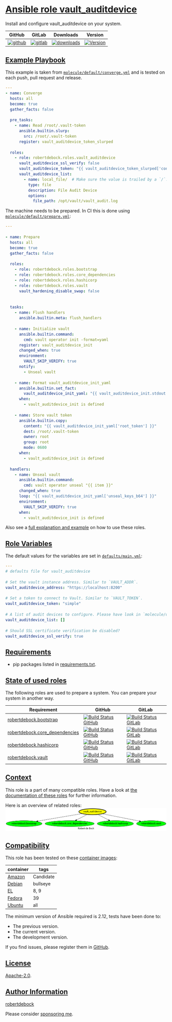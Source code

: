 # [Ansible role vault_auditdevice](#vault_auditdevice)

Install and configure vault_auditdevice on your system.

|GitHub|GitLab|Downloads|Version|
|------|------|---------|-------|
|[![github](https://github.com/robertdebock/ansible-role-vault_auditdevice/workflows/Ansible%20Molecule/badge.svg)](https://github.com/robertdebock/ansible-role-vault_auditdevice/actions)|[![gitlab](https://gitlab.com/robertdebock-iac/ansible-role-vault_auditdevice/badges/master/pipeline.svg)](https://gitlab.com/robertdebock-iac/ansible-role-vault_auditdevice)|[![downloads](https://img.shields.io/ansible/role/d/robertdebock/vault_auditdevice)](https://galaxy.ansible.com/robertdebock/vault_auditdevice)|[![Version](https://img.shields.io/github/release/robertdebock/ansible-role-vault_auditdevice.svg)](https://github.com/robertdebock/ansible-role-vault_auditdevice/releases/)|

## [Example Playbook](#example-playbook)

This example is taken from [`molecule/default/converge.yml`](https://github.com/robertdebock/ansible-role-vault_auditdevice/blob/master/molecule/default/converge.yml) and is tested on each push, pull request and release.

```yaml
---
- name: Converge
  hosts: all
  become: true
  gather_facts: false

  pre_tasks:
    - name: Read /root/.vault-token
      ansible.builtin.slurp:
        src: /root/.vault-token
      register: vault_auditdevice_token_slurped

  roles:
    - role: robertdebock.roles.vault_auditdevice
      vault_auditdevice_ssl_verify: false
      vault_auditdevice_token: "{{ vault_auditdevice_token_slurped['content'] | b64decode }}"
      vault_auditdevice_list:
        - name: local_file/  # Make sure the value is trailed by a `/`.
          type: file
          description: File Audit Device
          options:
            file_path: /opt/vault/vault_audit.log
```

The machine needs to be prepared. In CI this is done using [`molecule/default/prepare.yml`](https://github.com/robertdebock/ansible-role-vault_auditdevice/blob/master/molecule/default/prepare.yml):

```yaml
---

- name: Prepare
  hosts: all
  become: true
  gather_facts: false

  roles:
    - role: robertdebock.roles.bootstrap
    - role: robertdebock.roles.core_dependencies
    - role: robertdebock.roles.hashicorp
    - role: robertdebock.roles.vault
      vault_hardening_disable_swap: false


  tasks:
    - name: Flush handlers
      ansible.builtin.meta: flush_handlers

    - name: Initialize vault
      ansible.builtin.command:
        cmd: vault operator init -format=yaml
      register: vault_auditdevice_init
      changed_when: true
      environment:
        VAULT_SKIP_VERIFY: true
      notify:
        - Unseal vault

    - name: Format vault_auditdevice_init_yaml
      ansible.builtin.set_fact:
        vault_auditdevice_init_yaml: "{{ vault_auditdevice_init.stdout | from_yaml }}"
      when:
        - vault_auditdevice_init is defined

    - name: Store vault token
      ansible.builtin.copy:
        content: "{{ vault_auditdevice_init_yaml['root_token'] }}"
        dest: /root/.vault-token
        owner: root
        group: root
        mode: 0600
      when:
        - vault_auditdevice_init is defined

  handlers:
    - name: Unseal vault
      ansible.builtin.command:
        cmd: vault operator unseal "{{ item }}"
      changed_when: true
      loop: "{{ vault_auditdevice_init_yaml['unseal_keys_b64'] }}"
      environment:
        VAULT_SKIP_VERIFY: true
      when:
        - vault_auditdevice_init is defined
```

Also see a [full explanation and example](https://robertdebock.nl/how-to-use-these-roles.html) on how to use these roles.

## [Role Variables](#role-variables)

The default values for the variables are set in [`defaults/main.yml`](https://github.com/robertdebock/ansible-role-vault_auditdevice/blob/master/defaults/main.yml):

```yaml
---
# defaults file for vault_auditdevice

# Set the vault instance address. Similar to `VAULT_ADDR`.
vault_auditdevice_address: "https://localhost:8200"

# Set a token to connect to Vault. Similar to `VAULT_TOKEN`.
vault_auditdevice_token: "simple"

# A list of audit devices to configure. Please have look in `molecule/default/converge.yml` for a complete example.
vault_auditdevice_list: []

# Should SSL certificate verification be disabled?
vault_auditdevice_ssl_verify: true
```

## [Requirements](#requirements)

- pip packages listed in [requirements.txt](https://github.com/robertdebock/ansible-role-vault_auditdevice/blob/master/requirements.txt).

## [State of used roles](#state-of-used-roles)

The following roles are used to prepare a system. You can prepare your system in another way.

| Requirement | GitHub | GitLab |
|-------------|--------|--------|
|[robertdebock.bootstrap](https://galaxy.ansible.com/robertdebock/bootstrap)|[![Build Status GitHub](https://github.com/robertdebock/ansible-role-bootstrap/workflows/Ansible%20Molecule/badge.svg)](https://github.com/robertdebock/ansible-role-bootstrap/actions)|[![Build Status GitLab](https://gitlab.com/robertdebock-iac/ansible-role-bootstrap/badges/master/pipeline.svg)](https://gitlab.com/robertdebock-iac/ansible-role-bootstrap)|
|[robertdebock.core_dependencies](https://galaxy.ansible.com/robertdebock/core_dependencies)|[![Build Status GitHub](https://github.com/robertdebock/ansible-role-core_dependencies/workflows/Ansible%20Molecule/badge.svg)](https://github.com/robertdebock/ansible-role-core_dependencies/actions)|[![Build Status GitLab](https://gitlab.com/robertdebock-iac/ansible-role-core_dependencies/badges/master/pipeline.svg)](https://gitlab.com/robertdebock-iac/ansible-role-core_dependencies)|
|[robertdebock.hashicorp](https://galaxy.ansible.com/robertdebock/hashicorp)|[![Build Status GitHub](https://github.com/robertdebock/ansible-role-hashicorp/workflows/Ansible%20Molecule/badge.svg)](https://github.com/robertdebock/ansible-role-hashicorp/actions)|[![Build Status GitLab](https://gitlab.com/robertdebock-iac/ansible-role-hashicorp/badges/master/pipeline.svg)](https://gitlab.com/robertdebock-iac/ansible-role-hashicorp)|
|[robertdebock.vault](https://galaxy.ansible.com/robertdebock/vault)|[![Build Status GitHub](https://github.com/robertdebock/ansible-role-vault/workflows/Ansible%20Molecule/badge.svg)](https://github.com/robertdebock/ansible-role-vault/actions)|[![Build Status GitLab](https://gitlab.com/robertdebock-iac/ansible-role-vault/badges/master/pipeline.svg)](https://gitlab.com/robertdebock-iac/ansible-role-vault)|

## [Context](#context)

This role is a part of many compatible roles. Have a look at [the documentation of these roles](https://robertdebock.nl/) for further information.

Here is an overview of related roles:
![dependencies](https://raw.githubusercontent.com/robertdebock/ansible-role-vault_auditdevice/png/requirements.png "Dependencies")

## [Compatibility](#compatibility)

This role has been tested on these [container images](https://hub.docker.com/u/robertdebock):

|container|tags|
|---------|----|
|[Amazon](https://hub.docker.com/r/robertdebock/amazonlinux)|Candidate|
|[Debian](https://hub.docker.com/r/robertdebock/debian)|bullseye|
|[EL](https://hub.docker.com/r/robertdebock/enterpriselinux)|8, 9|
|[Fedora](https://hub.docker.com/r/robertdebock/fedora)|39|
|[Ubuntu](https://hub.docker.com/r/robertdebock/ubuntu)|all|

The minimum version of Ansible required is 2.12, tests have been done to:

- The previous version.
- The current version.
- The development version.

If you find issues, please register them in [GitHub](https://github.com/robertdebock/ansible-role-vault_auditdevice/issues).

## [License](#license)

[Apache-2.0](https://github.com/robertdebock/ansible-role-vault_auditdevice/blob/master/LICENSE).

## [Author Information](#author-information)

[robertdebock](https://robertdebock.nl/)

Please consider [sponsoring me](https://github.com/sponsors/robertdebock).
